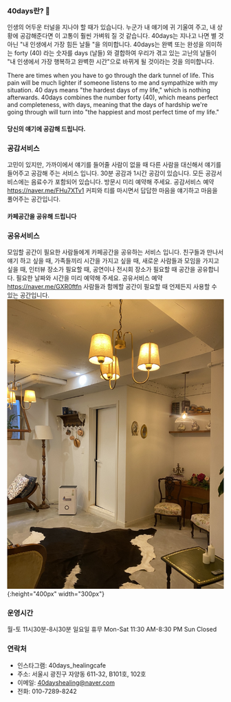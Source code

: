 ### 40days란? 🌱

<!--
**40dayshealing/40dayshealing** is a ✨ _special_ ✨ repository because its `README.md` (this file) appears on your GitHub profile.

Here are some ideas to get you started:

- 🔭 I’m currently working on ...
- 👋 I’m currently learning ...
- 👯 I’m looking to collaborate on ...
- 🤔 I’m looking for help with ...
- 💬 Ask me about ...
- 📫 How to reach me: ...
- 😄 Pronouns: ...
- ⚡ Fun fact: ...
-->
인생의 어두운 터널을 지나야 할 때가 있습니다.
누군가 내 얘기에 귀 기울여 주고, 내 상황에 공감해준다면 이 고통이 훨씬 가벼워 질 것 같습니다.
40days는 지나고 나면 별 것 아닌 "내 인생에서 가장 힘든 날들 "을 의미합니다.
40days는 완벽 또는 완성을 의미하는 forty (40) 라는 숫자를 days (날들) 와 결합하여 우리가 겪고 있는 고난의 날들이
"내 인생에서 가장 행복하고 완벽한 시간"으로 바뀌게 될 것이라는 것을 의미합니다.

There are times when you have to go through the dark tunnel of life. 
This pain will be much lighter if someone listens to me and sympathize with my situation.
40 days means "the hardest days of my life," which is nothing afterwards.
40days combines the number forty (40), which means perfect and completeness, 
with days, meaning that the days of hardship we're going through 
will turn into "the happiest and most perfect time of my life."

#### 당신의 얘기에 공감해 드립니다. 
### 공감서비스
고민이 있지만, 가까이에서 얘기를 들어줄 사람이 없을 때 다른 사람을 대신해서 얘기를 들어주고 공감해 주는 서비스 입니다. 
30분 공감과 1시간 공감이 있습니다. 모든 공감서비스에는 음료수가 포함되어 있습니다. 방문시 미리 예약해 주세요. 
공감서비스 예약 https://naver.me/FHu7XTv1
커피와 티를 마시면서 답답한 마음을 얘기하고 마음을 풀어주는 공간입니다. 

#### 카페공간을 공유해 드립니다
### 공유서비스
모임할 공간이 필요한 사람들에게 카페공간을 공유하는 서비스 입니다. 친구들과 만나서 얘기 하고 싶을 때, 가족들끼리 시간을 가지고 싶을 때, 새로운 사람들과 모임을 가지고 싶을 때, 인터뷰 장소가 필요할 때, 공연이나 전시회 장소가 필요할 때  공간을 공유합니다. 필요한 날짜와 시간을 미리 예약해 주세요. 
공유서비스 예약 https://naver.me/GXR0ftfn
사람들과 함께할 공간이 필요할 때 언제든지 사용할 수 있는 공간입니다. 
![Image](KakaoTalk_20221016_215702846.jpg){:height="400px" width="300px"}

### 운영시간
월-토  11시30분-8시30분 
일요일  휴무
Mon-Sat  11:30 AM-8:30 PM
Sun  Closed 

### 연락처
- 인스타그램: 40days_healingcafe 
- 주소: 서울시 광진구 자양동 611-32, B101호, 102호
- 이메일: 40dayshealing@naver.com
- 전화: 010-7289-8242
